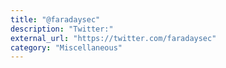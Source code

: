 ```yaml
---
title: "@faradaysec"
description: "Twitter:"
external_url: "https://twitter.com/faradaysec"
category: "Miscellaneous"
---
```

